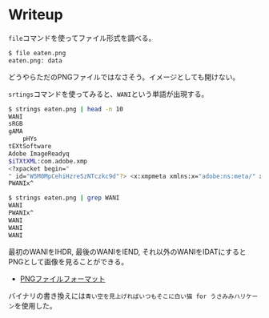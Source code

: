 # Writeup

`file`コマンドを使ってファイル形式を調べる。

```bash
$ file eaten.png 
eaten.png: data
```

どうやらただのPNGファイルではなさそう。イメージとしても開けない。

`srtings`コマンドを使ってみると、`WANI`という単語が出現する。

```bash
$ strings eaten.png | head -n 10
WANI
sRGB
gAMA
	pHYs
tEXtSoftware
Adobe ImageReadyq
$iTXtXML:com.adobe.xmp
<?xpacket begin="
" id="W5M0MpCehiHzreSzNTczkc9d"?> <x:xmpmeta xmlns:x="adobe:ns:meta/" x:xmptk="Adobe XMP Core 5.3-c011 66.145661, 2012/02/06-14:56:27        "> <rdf:RDF xmlns:rdf="http://www.w3.org/1999/02/22-rdf-syntax-ns#"> <rdf:Description rdf:about="" xmlns:xmp="http://ns.adobe.com/xap/1.0/" xmlns:xmpMM="http://ns.adobe.com/xap/1.0/mm/" xmlns:stRef="http://ns.adobe.com/xap/1.0/sType/ResourceRef#" xmp:CreatorTool="Adobe Photoshop CS6 (Macintosh)" xmpMM:InstanceID="xmp.iid:A12986FEBD5C11E3A38AFE01A4935390" xmpMM:DocumentID="xmp.did:A12986FFBD5C11E3A38AFE01A4935390"> <xmpMM:DerivedFrom stRef:instanceID="xmp.iid:A12986FCBD5C11E3A38AFE01A4935390" stRef:documentID="xmp.did:A12986FDBD5C11E3A38AFE01A4935390"/> </rdf:Description> </rdf:RDF> </x:xmpmeta> <?xpacket end="r"?>
PWANIx^

$ strings eaten.png | grep WANI
WANI
PWANIx^
WANI
WANI
WANI
```

最初のWANIをIHDR, 最後のWANIをIEND, それ以外のWANIをIDATにするとPNGとして画像を見ることができる。

* [PNGファイルフォーマット](https://www.setsuki.com/hsp/ext/png.htm)

バイナリの書き換えには`青い空を見上げればいつもそこに白い猫 for うさみみハリケーン`を使用した。

<!-- FLAG{chunk_is_so_yummy!} -->